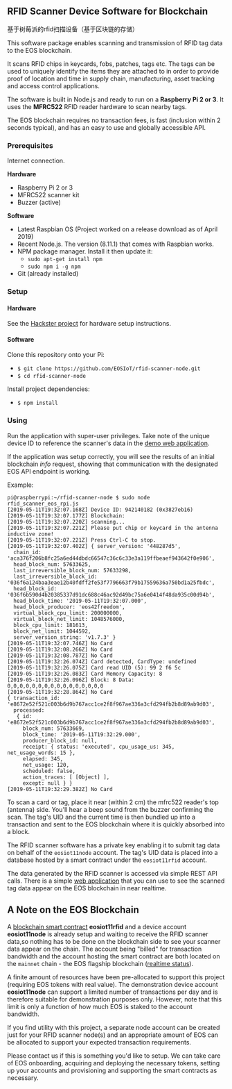 ## RFID Scanner Device Software for Blockchain
基于树莓派的rfid扫描设备（基于区块链的存储）

This software package enables scanning and transmission of RFID tag data to the EOS blockchain.

It scans RFID chips in keycards, fobs, patches, tags etc.  The tags can be used to uniquely identify the items they are attached to in order to provide proof of location and time in supply chain, manufacturing, asset tracking and access control applications.

The software is built in Node.js and ready to run on a **Raspberry Pi 2 or 3**.  It uses the **MFRC522** RFID reader hardware to scan nearby tags.

The EOS blockchain requires no transaction fees, is fast (inclusion within 2 seconds typical), and has an easy to use and globally accessible API.  


### Prerequisites

Internet connection.

**Hardware**
* Raspberry Pi 2 or 3
* MFRC522 scanner kit
* Buzzer (active)

**Software**
* Latest Raspbian OS (Project worked on a release download as of April 2019)
* Recent Node.js. The version (8.11.1) that comes with Raspbian works.
* NPM package manager.  Install it then update it:
  * `sudo apt-get install npm`
  * `sudo npm i -g npm`
* Git (already installed)

### Setup

#### Hardware

See the [Hackster project](https://www.hackster.io/firmwareguru/build-an-rfid-scanner-for-blockchain-1fbdb3) for hardware setup instructions.

#### Software

Clone this repository onto your Pi:

* `$ git clone https://github.com/EOSIoT/rfid-scanner-node.git`
* `$ cd rfid-scanner-node`

Install project dependencies:

* `$ npm install`

### Using

Run the application with super-user privileges.  Take note of the unique device ID to reference the scanner's data in the [demo web application](https://eosiot.github.io/rfid-html/).

If the application was setup correctly, you will see the results of an initial blockchain *info* request, showing that communication with the designated EOS API endpoint is working.

Example:

```
pi@raspberrypi:~/rfid-scanner-node $ sudo node  rfid_scanner_eos_rpi.js
[2019-05-11T19:32:07.168Z] Device ID: 942140182 (0x3827eb16)
[2019-05-11T19:32:07.177Z] Blockchain:
[2019-05-11T19:32:07.220Z] scanning...
[2019-05-11T19:32:07.221Z] Please put chip or keycard in the antenna inductive zone!
[2019-05-11T19:32:07.221Z] Press Ctrl-C to stop.
[2019-05-11T19:32:07.402Z] { server_version: '448287d5',
  chain_id: 'aca376f206b8fc25a6ed44dbdc66547c36c6c33e3a119ffbeaef943642f0e906',
  head_block_num: 57633625,
  last_irreversible_block_num: 57633298,
  last_irreversible_block_id: '036f6a124baa3eae12b40fdff2fe53f7796663f79b17559636a750bd1a25fbdc',
  head_block_id: '036f6b590d4b20385337d91dc688c46ac92d49bc75a6e0414f48da935c00d94b',
  head_block_time: '2019-05-11T19:32:07.000',
  head_block_producer: 'eos42freedom',
  virtual_block_cpu_limit: 200000000,
  virtual_block_net_limit: 1048576000,
  block_cpu_limit: 181613,
  block_net_limit: 1044592,
  server_version_string: 'v1.7.3' }
[2019-05-11T19:32:07.746Z] No Card
[2019-05-11T19:32:08.266Z] No Card
[2019-05-11T19:32:08.787Z] No Card
[2019-05-11T19:32:26.074Z] Card detected, CardType: undefined
[2019-05-11T19:32:26.075Z] Card read UID (5): 99 2 f6 5c
[2019-05-11T19:32:26.083Z] Card Memory Capacity: 8
[2019-05-11T19:32:26.096Z] Block: 8 Data: 0,0,0,0,0,0,0,0,0,0,0,0,0,0,0,0
[2019-05-11T19:32:28.864Z] No Card
{ transaction_id: 'e8672e52f521c003b6d9b767acc1ce2f8f967ae336a3cfd294fb2b8d89ab9d03',
  processed:
   { id: 'e8672e52f521c003b6d9b767acc1ce2f8f967ae336a3cfd294fb2b8d89ab9d03',
     block_num: 57633669,
     block_time: '2019-05-11T19:32:29.000',
     producer_block_id: null,
     receipt: { status: 'executed', cpu_usage_us: 345, net_usage_words: 15 },
     elapsed: 345,
     net_usage: 120,
     scheduled: false,
     action_traces: [ [Object] ],
     except: null } }
[2019-05-11T19:32:29.382Z] No Card
```


To scan a card or tag, place it near (within 2 cm) the mfrc522 reader's top (antenna) side.  You'll hear a beep sound from the buzzer confirming the scan.  The tag's UID and the current time is then bundled up into a transaction and sent to the EOS blockchain where it is quickly absorbed into a block.

The RFID scanner software has a private key enabling it to submit tag data on behalf of the `eosiot11node` account.  The tag's UID data is placed into a database hosted by a smart contract under the `eosiot11rfid` account.

The data generated by the RFID scanner is accessed via simple REST API calls.  There is a simple [web application](https://eosiot.github.io/rfid-html/) that you can use to see the scanned tag data appear on the EOS blockchain in near realtime.




## A Note on the EOS Blockchain
A [blockchain smart contract](https://github.com/EOSIoT/rfid-contract) **eosiot11rfid** and a device account **eosiot11node** is already setup and waiting to receive the RFID scanner data,so nothing has to be done on the blockchain side to see your scanner data appear on the chain.  The account being "billed" for transaction bandwidth and the account hosting the smart contract are both located on the `mainnet` chain - the EOS flagship blockchain ([realtime status](https://bloks.io/)).  

A finite amount of resources have been pre-allocated to support this project (requiring EOS tokens with real value).  The demonstration device account **eosiot11node** can support a limited number of transactions per day and is therefore suitable for demonstration purposes only.  However, note that this limit is only a function of how much EOS is staked to the account bandwidth.  

If you find utility with this project, a separate node account can be created just for your RFID scanner node(s) and an appropriate amount of EOS can be allocated to support your expected transaction requirements.

Please contact us if this is something you'd like to setup.  We can take care of EOS onboarding, acquiring and deploying the necessary tokens, setting up your accounts and provisioning and supporting the smart contracts as necessary.






